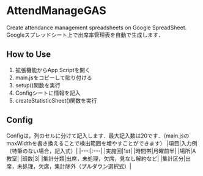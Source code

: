 # AttendManageGAS
Create attendance management spreadsheets on Google SpreadSheet.  
Googleスプレッドシート上で出席率管理表を自動で生成します．

## How to Use
1. 拡張機能からApp Scriptを開く
2. main.jsをコピーして貼り付ける
3. setup()関数を実行
4. Configシートに情報を記入
5. createStatisticSheet()関数を実行

## Config
Configは，列のセルに分けて記入します．最大記入数は20です．（main.jsのmaxWidthを書き換えることで検出範囲を増やすことができます）
|項目|入力例（特筆のない場合，記入式）|
|---:|:---|
|実施回|1st|
|時間帯|月曜前半|
|場所|A教室|
|班数|3|
|集計分類|出席，未処理，欠席，見なし解約など|
|集計区分|出席，未処理，欠席，集計除外（プルダウン選択式）|
